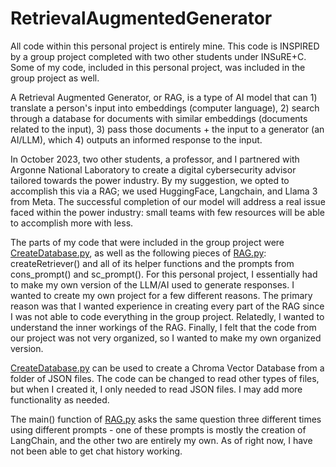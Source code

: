 # RetrievalAugmentedGenerator
All code within this personal project is entirely mine. This code is INSPIRED by a group project completed with two other students under INSuRE+C. Some of my code, included in this personal project, was included in the group project as well.

A Retrieval Augmented Generator, or RAG, is a type of AI model that can 1) translate a person's input into embeddings (computer language), 2) search through a database for documents with similar embeddings (documents related to the input), 3) pass those documents + the input to a generator (an AI/LLM), which 4) outputs an informed response to the input.

In October 2023, two other students, a professor, and I partnered with Argonne National Laboratory to create a digital cybersecurity advisor tailored towards the power industry. By my suggestion, we opted to accomplish this via a RAG; we used HuggingFace, Langchain, and Llama 3 from Meta. The successful completion of our model will address a real issue faced within the power industry: small teams with few resources will be able to accomplish more with less.

The parts of my code that were included in the group project were [CreateDatabase.py](CreateDatabase.py), as well as the following pieces of [RAG.py](RAG.py): createRetriever() and all of its helper functions and the prompts from cons_prompt() and sc_prompt(). For this personal project, I essentially had to make my own version of the LLM/AI used to generate responses. I wanted to create my own project for a few different reasons. The primary reason was that I wanted experience in creating every part of the RAG since I was not able to code everything in the group project. Relatedly, I wanted to understand the inner workings of the RAG. Finally, I felt that the code from our project was not very organized, so I wanted to make my own organized version.

[CreateDatabase.py](CreateDatabase.py) can be used to create a Chroma Vector Database from a folder of JSON files. The code can be changed to read other types of files, but when I created it, I only needed to read JSON files. I may add more functionality as needed.

The main() function of [RAG.py](RAG.py) asks the same question three different times using different prompts - one of these prompts is mostly the creation of LangChain, and the other two are entirely my own. As of right now, I have not been able to get chat history working.